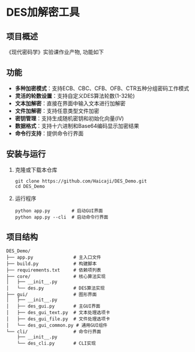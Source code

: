 # DES加解密工具

## 项目概述

《现代密码学》实验课作业产物, 功能如下

## 功能

- **多种加密模式**：支持ECB、CBC、CFB、OFB、CTR五种分组密码工作模式
- **灵活的轮数设置**：支持自定义DES算法轮数(1-32轮)
- **文本加解密**：直接在界面中输入文本进行加解密
- **文件加解密**：支持任意类型文件加密
- **密钥管理**：支持生成随机密钥和初始化向量(IV)
- **数据格式**：支持十六进制和Base64编码显示加密结果
- **命令行支持**：提供命令行界面

## 安装与运行

1. 克隆或下载本仓库
   ```
   git clone https://github.com/Haicaji/DES_Demo.git
   cd DES_Demo
   ```

2. 运行程序
   ```
   python app.py        # 启动GUI界面
   python app.py --cli  # 启动命令行界面
   ```

## 项目结构

```
DES_Demo/
├── app.py               # 主入口文件
├── build.py             # 构建脚本
├── requirements.txt     # 依赖项列表
├── core/                # 核心算法实现
│   ├── __init__.py
│   └── des.py           # DES算法实现
├── gui/                 # 图形界面
│   ├── __init__.py
│   ├── des_gui.py       # 主GUI界面
│   ├── des_gui_text.py  # 文本处理选项卡
│   ├── des_gui_file.py  # 文件处理选项卡
│   └── des_gui_common.py # 通用GUI组件
└── cli/                 # 命令行界面
    ├── __init__.py
    └── des_cli.py       # CLI实现
```
